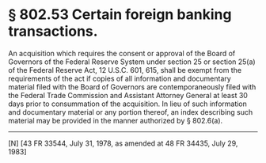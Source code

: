 # § 802.53   Certain foreign banking transactions.

An acquisition which requires the consent or approval of the Board of Governors of the Federal Reserve System under section 25 or section 25(a) of the Federal Reserve Act, 12 U.S.C. 601, 615, shall be exempt from the requirements of the act if copies of all information and documentary material filed with the Board of Governors are contemporaneously filed with the Federal Trade Commission and Assistant Attorney General at least 30 days prior to consummation of the acquisition. In lieu of such information and documentary material or any portion thereof, an index describing such material may be provided in the manner authorized by § 802.6(a).



---

[N] [43 FR 33544, July 31, 1978, as amended at 48 FR 34435, July 29, 1983]




